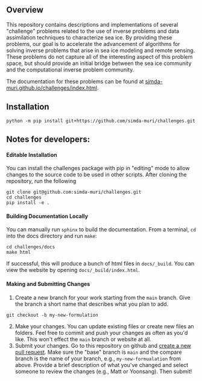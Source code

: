 ## Overview 
This repository contains descriptions and implementations of several "challenge" problems related to the use of inverse problems and data assimilation techniques to characterize sea ice.   By providing these problems, our goal is to accelerate the advancement of algorithms for solving inverse problems that arise in sea ice modeling and remote sensing.  These problems do not capture all of the interesting aspect of this problem space, but should provide an initial bridge between the sea ice community and the computational inverse problem community.

The documentation for these problems can be found at [simda-muri.github.io/challenges/index.html](https://simda-muri.github.io/challenges/index.html).

## Installation

```
python -m pip install git+https://github.com/simda-muri/challenges.git
```

## Notes for developers:

#### Editable Installation
You can install the challenges package with pip in "editing" mode to allow changes to the source code to be used in other scripts.   After cloning the repository, run the following 
```
git clone git@github.com:simda-muri/challenges.git
cd challenges
pip install -e .
```

#### Building Documentation Locally
You can manually run `sphinx` to build the documentation.  From a terminal, `cd` into the docs directory and run `make`:
```
cd challenges/docs
make html
```
If successful, this will produce a bunch of html files in `docs/_build`.  You can view the website by opening `docs/_build/index.html`.

#### Making and Submitting Changes
1. Create a new branch for your work starting from the `main` branch.  Give the branch a short name that describes what you plan to add.
```
git checkout -b my-new-formulation
```
2. Make your changes.   You can update existing files or create new files an folders.  Feel free to commit and push your changes as often as you'd like.  This won't effect the `main` branch or website at all.
3. Submit your changes.   Go to this repository on github and [create a new pull request](https://github.com/simda-muri/challenges/pulls).  Make sure the "base" branch is `main` and the compare branch is the name of your branch, e.g., `my-new-formualation` from above.   Provide a brief description of what you've changed and select someone to review the changes (e.g., Matt or Yoonsang).   Then submit!   

